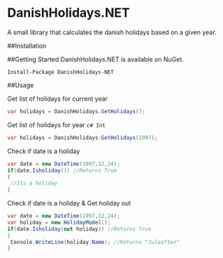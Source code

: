 # DanishHolidays.NET
A small library that calculates the danish holidays based on a given year.


##Installation

##Getting Started
DanishHolidays.NET is available on NuGet.
```
Install-Package DanishHolidays-NET 
```

##Usage

Get list of holidays for current year
```c#
var holidays = DanishHolidays.GetHolidays();
```

Get list of holidays for year ```c# Int```
```c#
var holidays = DanishHolidays.GetHolidays(1997);
```

Check if date is a holiday
```c#
var date = new DateTime(1997,12,24);
if(date.Isholiday()) //Returns True
{
 //Its a holiday
}
```

Check if date is a holiday & Get holiday out
```c#
var date = new DateTime(1997,12,24);
var holiday = new HolidayModel();
if(date.Isholiday(out holiday)) //Returns True
{
 Console.WriteLine(holiday.Name); //Returns "Juleaften"
}
```